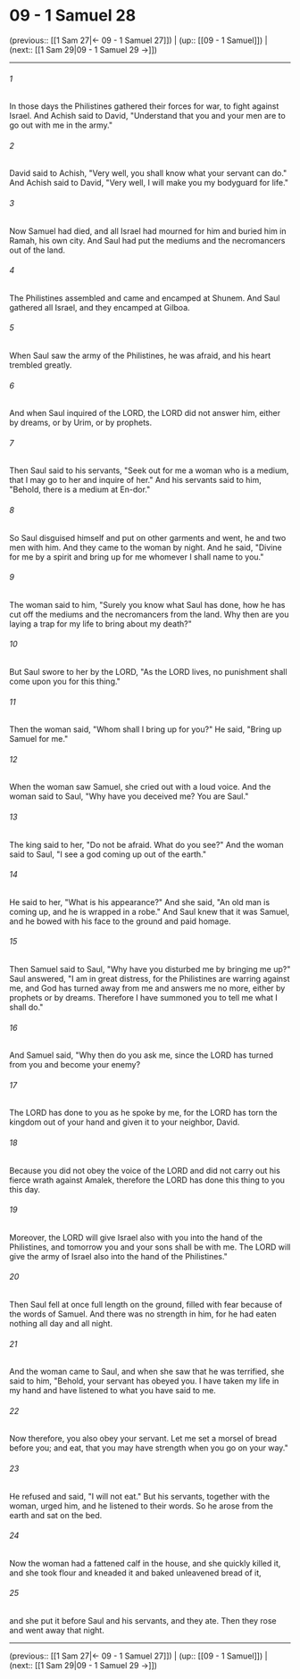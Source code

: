 # 09 - 1 Samuel 28

(previous:: [[1 Sam 27|← 09 - 1 Samuel 27]]) | (up:: [[09 - 1 Samuel]]) | (next:: [[1 Sam 29|09 - 1 Samuel 29 →]])

***


###### 1 
In those days the Philistines gathered their forces for war, to fight against Israel. And Achish said to David, "Understand that you and your men are to go out with me in the army." 

###### 2 
David said to Achish, "Very well, you shall know what your servant can do." And Achish said to David, "Very well, I will make you my bodyguard for life." 

###### 3 
Now Samuel had died, and all Israel had mourned for him and buried him in Ramah, his own city. And Saul had put the mediums and the necromancers out of the land. 

###### 4 
The Philistines assembled and came and encamped at Shunem. And Saul gathered all Israel, and they encamped at Gilboa. 

###### 5 
When Saul saw the army of the Philistines, he was afraid, and his heart trembled greatly. 

###### 6 
And when Saul inquired of the LORD, the LORD did not answer him, either by dreams, or by Urim, or by prophets. 

###### 7 
Then Saul said to his servants, "Seek out for me a woman who is a medium, that I may go to her and inquire of her." And his servants said to him, "Behold, there is a medium at En-dor." 

###### 8 
So Saul disguised himself and put on other garments and went, he and two men with him. And they came to the woman by night. And he said, "Divine for me by a spirit and bring up for me whomever I shall name to you." 

###### 9 
The woman said to him, "Surely you know what Saul has done, how he has cut off the mediums and the necromancers from the land. Why then are you laying a trap for my life to bring about my death?" 

###### 10 
But Saul swore to her by the LORD, "As the LORD lives, no punishment shall come upon you for this thing." 

###### 11 
Then the woman said, "Whom shall I bring up for you?" He said, "Bring up Samuel for me." 

###### 12 
When the woman saw Samuel, she cried out with a loud voice. And the woman said to Saul, "Why have you deceived me? You are Saul." 

###### 13 
The king said to her, "Do not be afraid. What do you see?" And the woman said to Saul, "I see a god coming up out of the earth." 

###### 14 
He said to her, "What is his appearance?" And she said, "An old man is coming up, and he is wrapped in a robe." And Saul knew that it was Samuel, and he bowed with his face to the ground and paid homage. 

###### 15 
Then Samuel said to Saul, "Why have you disturbed me by bringing me up?" Saul answered, "I am in great distress, for the Philistines are warring against me, and God has turned away from me and answers me no more, either by prophets or by dreams. Therefore I have summoned you to tell me what I shall do." 

###### 16 
And Samuel said, "Why then do you ask me, since the LORD has turned from you and become your enemy? 

###### 17 
The LORD has done to you as he spoke by me, for the LORD has torn the kingdom out of your hand and given it to your neighbor, David. 

###### 18 
Because you did not obey the voice of the LORD and did not carry out his fierce wrath against Amalek, therefore the LORD has done this thing to you this day. 

###### 19 
Moreover, the LORD will give Israel also with you into the hand of the Philistines, and tomorrow you and your sons shall be with me. The LORD will give the army of Israel also into the hand of the Philistines." 

###### 20 
Then Saul fell at once full length on the ground, filled with fear because of the words of Samuel. And there was no strength in him, for he had eaten nothing all day and all night. 

###### 21 
And the woman came to Saul, and when she saw that he was terrified, she said to him, "Behold, your servant has obeyed you. I have taken my life in my hand and have listened to what you have said to me. 

###### 22 
Now therefore, you also obey your servant. Let me set a morsel of bread before you; and eat, that you may have strength when you go on your way." 

###### 23 
He refused and said, "I will not eat." But his servants, together with the woman, urged him, and he listened to their words. So he arose from the earth and sat on the bed. 

###### 24 
Now the woman had a fattened calf in the house, and she quickly killed it, and she took flour and kneaded it and baked unleavened bread of it, 

###### 25 
and she put it before Saul and his servants, and they ate. Then they rose and went away that night.

***

(previous:: [[1 Sam 27|← 09 - 1 Samuel 27]]) | (up:: [[09 - 1 Samuel]]) | (next:: [[1 Sam 29|09 - 1 Samuel 29 →]])
